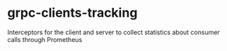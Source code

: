 # grpc-clients-tracking
Interceptors for the client and server to collect statistics about consumer calls through Prometheus
